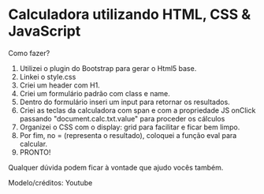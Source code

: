 # Calculadora utilizando HTML, CSS & JavaScript

Como fazer? 
1. Utilizei o plugin do Bootstrap para gerar o Html5 base.
2. Linkei o style.css
3. Criei um header com H1.
4. Criei um formulário padrão com class e name.
5. Dentro do formulário inseri um input para retornar os resultados.
6. Criei as teclas da calculadora com span e com a propriedade JS onClick passando "document.calc.txt.value" para proceder os cálculos
7. Organizei o CSS com o display: grid para facilitar e ficar bem limpo.
8. Por fim, no = (representa o resultado), coloquei a função eval para calcular.
9. PRONTO!

Qualquer dúvida podem ficar à vontade que ajudo vocês também.




Modelo/créditos: Youtube
